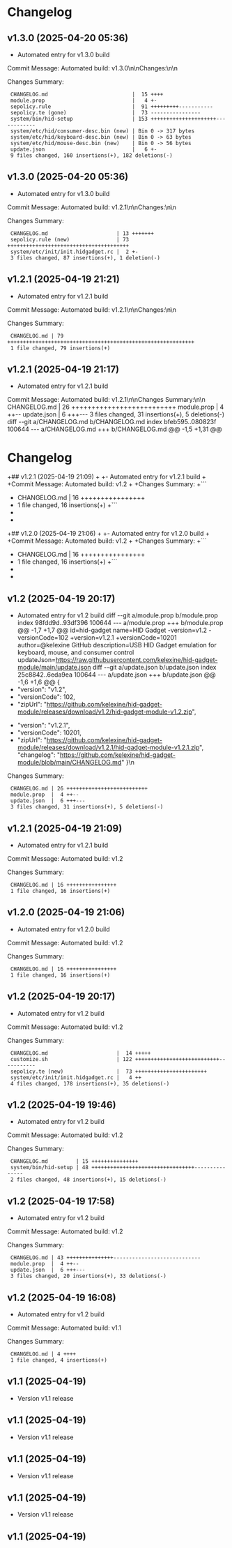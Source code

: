 # Changelog

## v1.3.0 (2025-04-20 05:36)

- Automated entry for v1.3.0 build

Commit Message: Automated build: v1.3.0\n\nChanges:\n\n

Changes Summary:
```
 CHANGELOG.md                           |  15 ++++
 module.prop                            |   4 +-
 sepolicy.rule                          |  91 +++++++++-----------
 sepolicy.te (gone)                     |  73 ----------------
 system/bin/hid-setup                   | 153 +++++++++++++++++++++------------
 system/etc/hid/consumer-desc.bin (new) | Bin 0 -> 317 bytes
 system/etc/hid/keyboard-desc.bin (new) | Bin 0 -> 63 bytes
 system/etc/hid/mouse-desc.bin (new)    | Bin 0 -> 56 bytes
 update.json                            |   6 +-
 9 files changed, 160 insertions(+), 182 deletions(-)
```


## v1.3.0 (2025-04-20 05:36)

- Automated entry for v1.3.0 build

Commit Message: Automated build: v1.2.1\n\nChanges:\n\n

Changes Summary:
```
 CHANGELOG.md                      | 13 +++++++
 sepolicy.rule (new)               | 73 +++++++++++++++++++++++++++++++++++++++
 system/etc/init/init.hidgadget.rc |  2 +-
 3 files changed, 87 insertions(+), 1 deletion(-)
```


## v1.2.1 (2025-04-19 21:21)

- Automated entry for v1.2.1 build

Commit Message: Automated build: v1.2.1\n\nChanges:\n\n

Changes Summary:
```
 CHANGELOG.md | 79 ++++++++++++++++++++++++++++++++++++++++++++++++++++++++++++
 1 file changed, 79 insertions(+)
```


## v1.2.1 (2025-04-19 21:17)

- Automated entry for v1.2.1 build

Commit Message: Automated build: v1.2.1\n\nChanges Summary:\n\n CHANGELOG.md | 26 ++++++++++++++++++++++++++  module.prop  |  4 ++--  update.json  |  6 +++---  3 files changed, 31 insertions(+), 5 deletions(-)
  diff --git a/CHANGELOG.md b/CHANGELOG.md
  index bfeb595..080823f 100644
  --- a/CHANGELOG.md
  +++ b/CHANGELOG.md
  @@ -1,5 +1,31 @@
   # Changelog
  
  +## v1.2.1 (2025-04-19 21:09)
  +
  +- Automated entry for v1.2.1 build
  +
  +Commit Message: Automated build: v1.2
  +
  +Changes Summary:
  +```
  + CHANGELOG.md | 16 ++++++++++++++++
  + 1 file changed, 16 insertions(+)
  +```
  +
  +
  +## v1.2.0 (2025-04-19 21:06)
  +
  +- Automated entry for v1.2.0 build
  +
  +Commit Message: Automated build: v1.2
  +
  +Changes Summary:
  +```
  + CHANGELOG.md | 16 ++++++++++++++++
  + 1 file changed, 16 insertions(+)
  +```
  +
  +
   ## v1.2 (2025-04-19 20:17)
  
   - Automated entry for v1.2 build
  diff --git a/module.prop b/module.prop
  index 98fdd9d..93df396 100644
  --- a/module.prop
  +++ b/module.prop
  @@ -1,7 +1,7 @@
   id=hid-gadget
   name=HID Gadget
  -version=v1.2
  -versionCode=102
  +version=v1.2.1
  +versionCode=10201
   author=@kelexine GitHub
   description=USB HID Gadget emulation for keyboard, mouse, and consumer control
   updateJson=https://raw.githubusercontent.com/kelexine/hid-gadget-module/main/update.json
  diff --git a/update.json b/update.json
  index 25c8842..6eda9ea 100644
  --- a/update.json
  +++ b/update.json
  @@ -1,6 +1,6 @@
   {
  -  "version": "v1.2",
  -  "versionCode": 102,
  -  "zipUrl": "https://github.com/kelexine/hid-gadget-module/releases/download/v1.2/hid-gadget-module-v1.2.zip",
  +  "version": "v1.2.1",
  +  "versionCode": 10201,
  +  "zipUrl": "https://github.com/kelexine/hid-gadget-module/releases/download/v1.2.1/hid-gadget-module-v1.2.1.zip",
     "changelog": "https://github.com/kelexine/hid-gadget-module/blob/main/CHANGELOG.md"
   }\n

Changes Summary:
```
 CHANGELOG.md | 26 ++++++++++++++++++++++++++
 module.prop  |  4 ++--
 update.json  |  6 +++---
 3 files changed, 31 insertions(+), 5 deletions(-)
```


## v1.2.1 (2025-04-19 21:09)

- Automated entry for v1.2.1 build

Commit Message: Automated build: v1.2

Changes Summary:
```
 CHANGELOG.md | 16 ++++++++++++++++
 1 file changed, 16 insertions(+)
```


## v1.2.0 (2025-04-19 21:06)

- Automated entry for v1.2.0 build

Commit Message: Automated build: v1.2

Changes Summary:
```
 CHANGELOG.md | 16 ++++++++++++++++
 1 file changed, 16 insertions(+)
```


## v1.2 (2025-04-19 20:17)

- Automated entry for v1.2 build

Commit Message: Automated build: v1.2

Changes Summary:
```
 CHANGELOG.md                      |  14 +++++
 customize.sh                      | 122 +++++++++++++++++++++++++++-----------
 sepolicy.te (new)                 |  73 +++++++++++++++++++++++
 system/etc/init/init.hidgadget.rc |   4 ++
 4 files changed, 178 insertions(+), 35 deletions(-)
```


## v1.2 (2025-04-19 19:46)

- Automated entry for v1.2 build

Commit Message: Automated build: v1.2

Changes Summary:
```
 CHANGELOG.md         | 15 +++++++++++++++
 system/bin/hid-setup | 48 +++++++++++++++++++++++++++++++++---------------
 2 files changed, 48 insertions(+), 15 deletions(-)
```


## v1.2 (2025-04-19 17:58)

- Automated entry for v1.2 build

Commit Message: Automated build: v1.2

Changes Summary:
```
 CHANGELOG.md | 43 +++++++++++++++----------------------------
 module.prop  |  4 ++--
 update.json  |  6 +++---
 3 files changed, 20 insertions(+), 33 deletions(-)
```


## v1.2 (2025-04-19 16:08)

- Automated entry for v1.2 build

Commit Message: Automated build: v1.1

Changes Summary:
```
 CHANGELOG.md | 4 ++++
 1 file changed, 4 insertions(+)
```


## v1.1 (2025-04-19)

- Version v1.1 release

## v1.1 (2025-04-19)

- Version v1.1 release

## v1.1 (2025-04-19)

- Version v1.1 release

## v1.1 (2025-04-19)

- Version v1.1 release

## v1.1 (2025-04-19)
